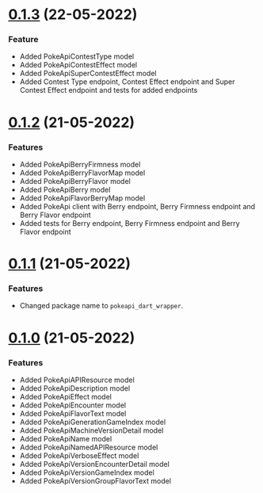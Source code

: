 # [0.1.3](https://github.com/pongloongyeat/pokeapi_dart_wrapper/compare/v0.1.2...v0.1.3) (22-05-2022)

### Feature

- Added PokeApiContestType model
- Added PokeApiContestEffect model
- Added PokeApiSuperContestEffect model
- Added Contest Type endpoint, Contest Effect endpoint and Super Contest Effect endpoint and tests for added endpoints

# [0.1.2](https://github.com/pongloongyeat/pokeapi_dart_wrapper/compare/v0.1.1...v0.1.2) (21-05-2022)

### Features

- Added PokeApiBerryFirmness model
- Added PokeApiBerryFlavorMap model
- Added PokeApiBerryFlavor model
- Added PokeApiBerry model
- Added PokeApiFlavorBerryMap model
- Added PokeApi client with Berry endpoint, Berry Firmness endpoint and Berry Flavor endpoint
- Added tests for Berry endpoint, Berry Firmness endpoint and Berry Flavor endpoint

# [0.1.1](https://github.com/pongloongyeat/pokeapi_dart_wrapper/compare/v0.1.0...v0.1.1) (21-05-2022)

### Features

- Changed package name to `pokeapi_dart_wrapper`.

# [0.1.0](https://github.com/pongloongyeat/pokeapi_dart_wrapper/compare/e1807e5b01f39cbff7faacaa05f597f99c243405...v0.1.0) (21-05-2022)

### Features

- Added PokeApiAPIResource model
- Added PokeApiDescription model
- Added PokeApiEffect model
- Added PokeApiEncounter model
- Added PokeApiFlavorText model
- Added PokeApiGenerationGameIndex model
- Added PokeApiMachineVersionDetail model
- Added PokeApiName model
- Added PokeApiNamedAPIResource model
- Added PokeApiVerboseEffect model
- Added PokeApiVersionEncounterDetail model
- Added PokeApiVersionGameIndex model
- Added PokeApiVersionGroupFlavorText model